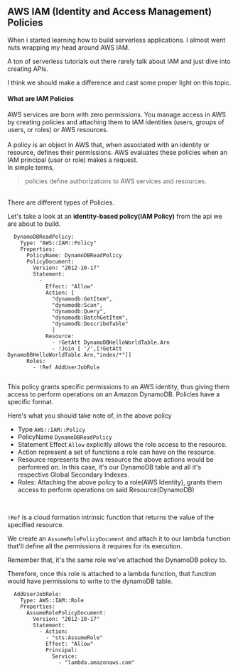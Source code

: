 ## AWS IAM (Identity and Access Management) Policies
When i started learning how to build serverless applications. I almost went nuts wrapping my
head around AWS IAM.
<br />

A ton of serverless tutorials out there rarely talk about IAM and just dive into creating APIs.
<br />

I think we should make a difference and cast some proper light on this topic.
<br />

#### What are IAM Policies
AWS services are born with zero permissions. You manage access in AWS by creating policies and attaching them to IAM identities (users, groups of users, or roles) or AWS resources.
<br />
<br />
A policy is an object in AWS that, when associated with an identity or resource, defines their permissions.
AWS evaluates these policies when an IAM principal (user or role) makes a request.
<br />
In simple terms,
> policies define authorizations to AWS services and resources.

<br />
There are different types of Policies.

Let's take a look at an **identity-based policy(IAM Policy)** from the api we are about to build.

```
  DynamoDBReadPolicy:
    Type: "AWS::IAM::Policy"
    Properties:
      PolicyName: DynamoDBReadPolicy
      PolicyDocument:
        Version: "2012-10-17"
        Statement:
          -
            Effect: "Allow"
            Action: [
              "dynamodb:GetItem",
              "dynamodb:Scan",
              "dynamodb:Query",
              "dynamodb:BatchGetItem",
              "dynamodb:DescribeTable"
              ]
            Resource:
              - !GetAtt DynamoDBHelloWorldTable.Arn
              - !Join [ '/',[!GetAtt DynamoDBHelloWorldTable.Arn,"index/*"]]
      Roles:
        - !Ref AddUserJobRole


```
This policy grants specific permissions to an AWS identity, thus giving them access to perform operations on
 an Amazon DynamoDB. Policies have a specific format.
<br />

Here's what you should take note of, in the above policy
- Type `AWS::IAM::Policy`
- PolicyName `DynamoDBReadPolicy`
- Statement Effect `Allow` explicitly allows the role access to the resource.
- Action represent  a set of functions a role can have on the resource.
- Resource represents the aws resource the above actions would be performed on.
In this case, it's our DynamoDB table and all it's respective Global Secondary Indexes.
- Roles: Attaching the above policy to a role(AWS Identity), grants them access to perform operations on
 said Resource(DynamoDB)
<br />

`!Ref` is a cloud formation intrinsic function that returns the value of the specified resource.
<br />

We create an `AssumeRolePolicyDocument` and attach it to our lambda function that'll define all the permissions
it requires for its execution.
<br />

Remember that, it's the same role we've attached the DynamoDB policy to.
<br />

Therefore, once this role is attached to a lambda function, that function would have permissions to write to the
dynamoDB table.

```
  AddUserJobRole:
    Type: AWS::IAM::Role
    Properties:
      AssumeRolePolicyDocument:
        Version: "2012-10-17"
        Statement:
          - Action:
            - "sts:AssumeRole"
            Effect: "Allow"
            Principal:
              Service:
                - "lambda.amazonaws.com"

```
